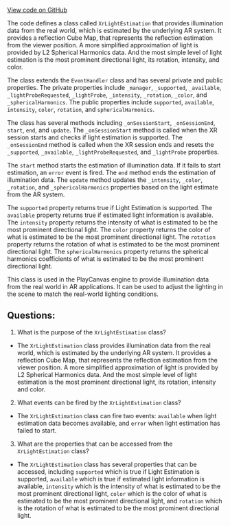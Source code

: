 [View code on GitHub](https://github.com/playcanvas/engine/src/framework/xr/xr-light-estimation.js)

The code defines a class called `XrLightEstimation` that provides illumination data from the real world, which is estimated by the underlying AR system. It provides a reflection Cube Map, that represents the reflection estimation from the viewer position. A more simplified approximation of light is provided by L2 Spherical Harmonics data. And the most simple level of light estimation is the most prominent directional light, its rotation, intensity, and color.

The class extends the `EventHandler` class and has several private and public properties. The private properties include `_manager`, `_supported`, `_available`, `_lightProbeRequested`, `_lightProbe`, `_intensity`, `_rotation`, `_color`, and `_sphericalHarmonics`. The public properties include `supported`, `available`, `intensity`, `color`, `rotation`, and `sphericalHarmonics`.

The class has several methods including `_onSessionStart`, `_onSessionEnd`, `start`, `end`, and `update`. The `_onSessionStart` method is called when the XR session starts and checks if light estimation is supported. The `_onSessionEnd` method is called when the XR session ends and resets the `_supported`, `_available`, `_lightProbeRequested`, and `_lightProbe` properties.

The `start` method starts the estimation of illumination data. If it fails to start estimation, an `error` event is fired. The `end` method ends the estimation of illumination data. The `update` method updates the `_intensity`, `_color`, `_rotation`, and `_sphericalHarmonics` properties based on the light estimate from the AR system.

The `supported` property returns true if Light Estimation is supported. The `available` property returns true if estimated light information is available. The `intensity` property returns the intensity of what is estimated to be the most prominent directional light. The `color` property returns the color of what is estimated to be the most prominent directional light. The `rotation` property returns the rotation of what is estimated to be the most prominent directional light. The `sphericalHarmonics` property returns the spherical harmonics coefficients of what is estimated to be the most prominent directional light.

This class is used in the PlayCanvas engine to provide illumination data from the real world in AR applications. It can be used to adjust the lighting in the scene to match the real-world lighting conditions.
## Questions: 
 1. What is the purpose of the `XrLightEstimation` class?
- The `XrLightEstimation` class provides illumination data from the real world, which is estimated by the underlying AR system. It provides a reflection Cube Map, that represents the reflection estimation from the viewer position. A more simplified approximation of light is provided by L2 Spherical Harmonics data. And the most simple level of light estimation is the most prominent directional light, its rotation, intensity and color.

2. What events can be fired by the `XrLightEstimation` class?
- The `XrLightEstimation` class can fire two events: `available` when light estimation data becomes available, and `error` when light estimation has failed to start.

3. What are the properties that can be accessed from the `XrLightEstimation` class?
- The `XrLightEstimation` class has several properties that can be accessed, including `supported` which is true if Light Estimation is supported, `available` which is true if estimated light information is available, `intensity` which is the intensity of what is estimated to be the most prominent directional light, `color` which is the color of what is estimated to be the most prominent directional light, and `rotation` which is the rotation of what is estimated to be the most prominent directional light.